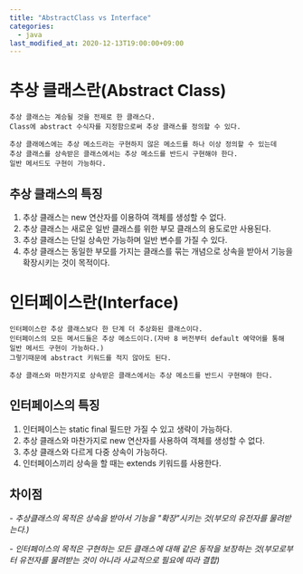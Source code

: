 ```yaml
---
title: "AbstractClass vs Interface"
categories: 
  - java
last_modified_at: 2020-12-13T19:00:00+09:00
---
```


# 추상 클래스란(Abstract Class)
    추상 클래스는 계승될 것을 전제로 한 클래스다. 
    Class에 abstract 수식자를 지정함으로써 추상 클래스를 정의할 수 있다.
    
    추상 클래에스에는 추상 메소드라는 구현하지 않은 메소드를 하나 이상 정의할 수 있는데 
    추상 클래스를 상속받은 클래스에서는 추상 메소드를 반드시 구현해야 한다.
    일반 메서드도 구현이 가능하다.
    
## 추상 클래스의 특징
1. 추상 클래스는 new 연산자를 이용하여 객체를 생성할 수 없다.
2. 추상 클래스는 새로운 일반 클래스를 위한 부모 클래스의 용도로만 사용된다.
3. 추상 클래스는 단일 상속만 가능하며 일반 변수를 가질 수 있다.
4. 추상 클래스는 동일한 부모를 가지는 클래스를 묶는 개념으로 상속을 받아서 기능을 확장시키는 것이 목적이다.
    

# 인터페이스란(Interface)
    인터페이스란 추상 클래스보다 한 단계 더 추상화된 클래스이다.
    인터페이스의 모든 메서드들은 추상 메소드이다.(자바 8 버전부터 default 예약어를 통해 일반 메서드 구현이 가능하다.)
    그렇기때문에 abstract 키워드를 적지 않아도 된다.
    
    추상 클래스와 마찬가지로 상속받은 클래스에서는 추상 메소드를 반드시 구현해야 한다.
    
## 인터페이스의 특징
1. 인터페이스는 static final 필드만 가질 수 있고 생략이 가능하다.
2. 추상 클래스와 마찬가지로 new 연산자를 사용하여 객체를 생성할 수 없다.
3. 추상 클래스와 다르게 다중 상속이 가능하다.
4. 인터페이스끼리 상속을 할 때는 extends 키워드를 사용한다.

## 차이점
*- 추상클래스의 목적은 상속을 받아서 기능을 "확장"시키는 것(부모의 유전자를 물려받는다.)* 

*- 인터페이스의 목적은 구현하는 모든 클래스에 대해 같은 동작을 보장하는 것(부모로부터 유전자를 물려받는 것이 아니라 사교적으로 필요에 따라 결합)*